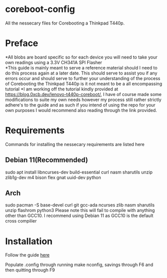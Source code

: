 # coreboot-config
All the nessecary files for Corebooting a Thinkpad T440p. 
# Preface
*All blobs are board specific so for each device you will need to take your own readings using a 3.3V CH341A SPI Flasher  
*This guide is mainly meant to serve a reference material should I need to do this process again at a later date. This should serve to assist you if any errors occur and should serve to further your understanding of the process of Corebooting the Thinkpad T440p is it not meant to be a all encompassing tutorial
*I am working off the tutorial kindly provided at https://blog.0xcb.dev/lenovo-t440p-coreboot/, I have of course made some modifications to suite my own needs however my process still rather strictly adhere's to the guide and as such if you intend of using the repo for your own purposes I would recommend also reading through the link provided.

# Requirements
Commands for installing the nessecary requirements are listed here
## Debian 11(Recommended)
sudo apt install libncurses-dev build-essential curl nasm sharutils unzip zlib1g-dev m4 bison flex gnat uuid-dev python
## Arch
sudo pacman -S base-devel curl git gcc-ada ncurses zlib nasm sharutils unzip flashrom python3
Please note this will fail to compile with anything other than GCC10. I recommend using Debian 11 as GCC10 is the default cross compilier

# Installation
Follow the guide [here](https://blog.0xcb.dev/lenovo-t440p-coreboot/ 'Lenovo T440p Coreboot') 

Populate .config through running make nconfig, savings through F6 and then quitting through F9
